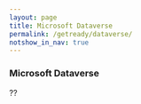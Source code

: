 ```yaml
---
layout: page
title: Microsoft Dataverse
permalink: /getready/dataverse/
notshow_in_nav: true
---
```


### Microsoft Dataverse

??
